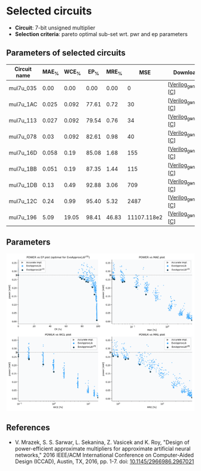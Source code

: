 
Selected circuits
===================
 - **Circuit**: 7-bit unsigned multiplier
 - **Selection criteria**: pareto optimal sub-set wrt. pwr and ep parameters

Parameters of selected circuits
----------------------------

| Circuit name | MAE<sub>%</sub> | WCE<sub>%</sub> | EP<sub>%</sub> | MRE<sub>%</sub> | MSE | Download |
| --- |  --- | --- | --- | --- | --- | --- | 
| mul7u_035 | 0.00 | 0.00 | 0.00 | 0.00 | 0 |  [[Verilog<sub>generic</sub>](mul7u_035.v)]  [[C](mul7u_035.c)] |
| mul7u_1AC | 0.025 | 0.092 | 77.61 | 0.72 | 30 |  [[Verilog<sub>generic</sub>](mul7u_1AC.v)]  [[C](mul7u_1AC.c)] |
| mul7u_113 | 0.027 | 0.092 | 79.54 | 0.76 | 34 |  [[Verilog<sub>generic</sub>](mul7u_113.v)]  [[C](mul7u_113.c)] |
| mul7u_078 | 0.03 | 0.092 | 82.61 | 0.98 | 40 |  [[Verilog<sub>generic</sub>](mul7u_078.v)]  [[C](mul7u_078.c)] |
| mul7u_16D | 0.058 | 0.19 | 85.08 | 1.68 | 155 |  [[Verilog<sub>generic</sub>](mul7u_16D.v)]  [[C](mul7u_16D.c)] |
| mul7u_1BB | 0.051 | 0.19 | 87.35 | 1.44 | 115 |  [[Verilog<sub>generic</sub>](mul7u_1BB.v)]  [[C](mul7u_1BB.c)] |
| mul7u_1DB | 0.13 | 0.49 | 92.88 | 3.06 | 709 |  [[Verilog<sub>generic</sub>](mul7u_1DB.v)]  [[C](mul7u_1DB.c)] |
| mul7u_12C | 0.24 | 0.99 | 95.40 | 5.32 | 2487 |  [[Verilog<sub>generic</sub>](mul7u_12C.v)]  [[C](mul7u_12C.c)] |
| mul7u_196 | 5.09 | 19.05 | 98.41 | 46.83 | 11107.118e2 |  [[Verilog<sub>generic</sub>](mul7u_196.v)]  [[C](mul7u_196.c)] |
    
Parameters
--------------
![Parameters figure](fig.png)

References
--------------
   - V. Mrazek, S. S. Sarwar, L. Sekanina, Z. Vasicek and K. Roy, "Design of power-efficient approximate multipliers for approximate artificial neural networks," 2016 IEEE/ACM International Conference on Computer-Aided Design (ICCAD), Austin, TX, 2016, pp. 1-7. doi: [10.1145/2966986.2967021](https://dx.doi.org/10.1145/2966986.2967021)

             